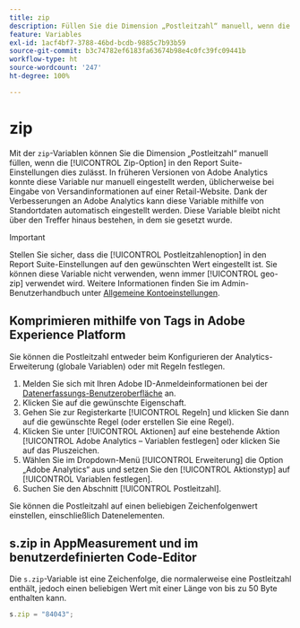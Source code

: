 ```yaml
---
title: zip
description: Füllen Sie die Dimension „Postleitzahl“ manuell, wenn die Report Suite-Einstellungen dies zulassen.
feature: Variables
exl-id: 1acf4bf7-3788-46bd-bcdb-9885c7b93b59
source-git-commit: b3c74782ef6183fa63674b98e4c0fc39fc09441b
workflow-type: ht
source-wordcount: '247'
ht-degree: 100%

---
```


# zip

Mit der `zip`-Variablen können Sie die Dimension „Postleitzahl“ manuell füllen, wenn die [!UICONTROL Zip-Option] in den Report Suite-Einstellungen dies zulässt. In früheren Versionen von Adobe Analytics konnte diese Variable nur manuell eingestellt werden, üblicherweise bei Eingabe von Versandinformationen auf einer Retail-Website. Dank der Verbesserungen an Adobe Analytics kann diese Variable mithilfe von Standortdaten automatisch eingestellt werden. Diese Variable bleibt nicht über den Treffer hinaus bestehen, in dem sie gesetzt wurde.

>[!IMPORTANT]
>
>Stellen Sie sicher, dass die [!UICONTROL Postleitzahlenoption] in den Report Suite-Einstellungen auf den gewünschten Wert eingestellt ist. Sie können diese Variable nicht verwenden, wenn immer [!UICONTROL geo-zip] verwendet wird. Weitere Informationen finden Sie im Admin-Benutzerhandbuch unter [Allgemeine Kontoeinstellungen](/help/admin/admin/general-acct-settings-admin.md).

## Komprimieren mithilfe von Tags in Adobe Experience Platform

Sie können die Postleitzahl entweder beim Konfigurieren der Analytics-Erweiterung (globale Variablen) oder mit Regeln festlegen.

1. Melden Sie sich mit Ihren Adobe ID-Anmeldeinformationen bei der [Datenerfassungs-Benutzeroberfläche](https://experience.adobe.com/data-collection) an.
2. Klicken Sie auf die gewünschte Eigenschaft.
3. Gehen Sie zur Registerkarte [!UICONTROL Regeln] und klicken Sie dann auf die gewünschte Regel (oder erstellen Sie eine Regel).
4. Klicken Sie unter [!UICONTROL Aktionen] auf eine bestehende Aktion [!UICONTROL Adobe Analytics – Variablen festlegen] oder klicken Sie auf das Pluszeichen.
5. Wählen Sie im Dropdown-Menü [!UICONTROL Erweiterung] die Option „Adobe Analytics“ aus und setzen Sie den [!UICONTROL Aktionstyp] auf [!UICONTROL Variablen festlegen].
6. Suchen Sie den Abschnitt [!UICONTROL Postleitzahl].

Sie können die Postleitzahl auf einen beliebigen Zeichenfolgenwert einstellen, einschließlich Datenelementen.

## s.zip in AppMeasurement und im benutzerdefinierten Code-Editor

Die `s.zip`-Variable ist eine Zeichenfolge, die normalerweise eine Postleitzahl enthält, jedoch einen beliebigen Wert mit einer Länge von bis zu 50 Byte enthalten kann.

```js
s.zip = "84043";
```
